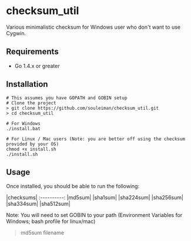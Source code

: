 checksum_util
=========
Various minimalistic checksum for Windows user who don't want to use Cygwin.

Requirements
------------
* Go 1.4.x or greater

## Installation
    # This assumes you have GOPATH and GOBIN setup
    # Clone the project
    > git clone https://github.com/souleiman/checksum_util.git
    > cd checksum_util

    # For Windows
    ./install.bat

    # For Linux / Mac users (Note: you are better off using the checksum provided by your OS)
    chmod +x install.sh
    ./install.sh
    
## Usage
Once installed, you should be able to run the following:

|checksums|
:----------:
|md5sum|
|sha1sum|
|sha224sum|
|sha256sum|
|sha334sum|
|sha512sum|

Note: You will need to set GOBIN to your path (Environment Variables for Windows; bash profile for linux/mac)

> md5sum filename
